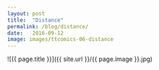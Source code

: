 ```yaml
---
layout: post
title:  "Distance"
permalink: /blog/distance/
date:   2016-09-12
image: images/ttcomics-06-distance
---
```

![{{ page.title }}]({{ site.url }}/{{ page.image }}.jpg)
